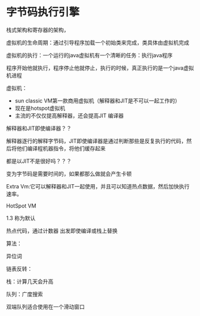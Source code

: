 # 字节码执行引擎









栈式架构和寄存器的架构，



虚拟机的生命周期：通过引导程序加载一个初始类来完成，类具体由虚拟机完成

虚拟机的执行：一个运行的java虚拟机有一个清晰的任务：执行java程序

程序开始他就执行，程序停止他就停止，执行的时候，真正执行的是一个java虚拟机进程



虚拟机：

- sun classic VM第一款商用虚拟机（解释器和JIT是不可以一起工作的）
- 现在是hotspot虚拟机
- 主流的不仅仅提高解释器，还会提高JIT 编译器

解释器和JIT即使编译器？？

解释器逐行的解释字节码，JIT即使编译器是通过判断那些是反复执行的代码，然后将他们编译程机器指令，将他们缓存起来

都是以JIT不是很好吗？？？

变为字节码是需要时间的，如果都那么做就会产生卡顿





Extra Vm:它可以解释器和JIT一起使用，并且可以知道热点数据，然后加快执行速率。



HotSpot VM  

1.3  称为默认



热点代码，通过计数器   出发即使编译或栈上替换





算法：

异位词

链表反转：

栈：计算几天会升高



队列：广度搜索



双端队列适合使用在一个滑动窗口